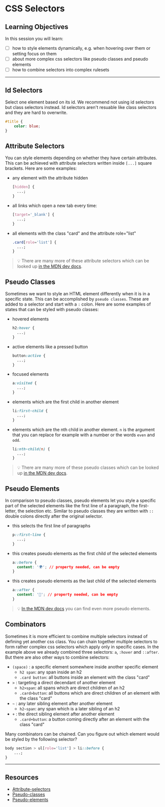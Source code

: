 # CSS Selectors

## Learning Objectives

In this session you will learn:

- [ ] how to style elements dynamically, e.g. when hovering over them or setting focus on them
- [ ] about more complex css selectors like pseudo classes and pseudo elements
- [ ] how to combine selectors into complex rulesets

---

## Id Selectors

Select one element based on its id. We recommend not using id selectors but class selectors instead.
Id selectors aren't resuable like class selectors and they are hard to overwrite.

```css
#title {
	color: blue;
}
```

## Attribute Selectors

You can style elements depending on whether they have certain attributes. This can be achieved with
attribute selectors written inside `[...]` square brackets. Here are some examples:

- any element with the attribute hidden

  ```css
  [hidden] {
  	...;
  }
  ```

- all links which open a new tab every time:

  ```css
  [target='_blank'] {
  	...;
  }
  ```

- all elements with the class "card" and the attribute role="list"

  ```css
  .card[role='list'] {
  	...;
  }
  ```

> 💡 There are many more of these attribute selectors which can be looked up
> [in the MDN dev docs](https://developer.mozilla.org/en-US/docs/Web/CSS/Attribute_selectors).

## Pseudo Classes

Sometimes we want to style an HTML element differently when it is in a specific state. This can be
accomplished by `pseudo classes`. These are added to a selector and start with a `:` colon. Here are
some examples of states that can be styled with pseudo classes:

- hovered elements

  ```css
  h2:hover {
  	...;
  }
  ```

- active elements like a pressed button

  ```css
  button:active {
  	...;
  }
  ```

- focused elements

  ```css
  a:visited {
  	...;
  }
  ```

- elements which are the first child in another element

  ```css
  li:first-child {
  	...;
  }
  ```

- elements which are the nth child in another element. `n` is the argument that you can replace for
  example with a number or the words `even` and `odd`.

  ```css
  li:nth-child(n) {
  	...;
  }
  ```

> 💡 There are many more of these pseudo classes which can be looked up
> [in the MDN dev docs](https://developer.mozilla.org/en-US/docs/Web/CSS/Pseudo-classes).

## Pseudo Elements

In comparison to pseudo classes, pseudo elements let you style a specific part of the selected
elements like the first line of a paragraph, the first-letter, the selection etc. Similar to pseudo
classes they are written with `::` double colons directly after the original selector.

- this selects the first line of paragraphs

  ```css
  p::first-line {
  	...;
  }
  ```

- this creates pseudo elements as the first child of the selected elements

  ```css
  a::before {
  	content: '🌍'; // property needed, can be empty
  }
  ```

- this creates pseudo elements as the last child of the selected elements

  ```css
  a::after {
  	content: '📎'; // property needed, can be empty
  }
  ```

> 💡 [In the MDN dev docs](https://developer.mozilla.org/en-US/docs/Web/CSS/Pseudo-elements) you can
> find even more pseudo elements.

## Combinators

Sometimes it is more efficient to combine multiple selectors instead of defining yet another css
class. You can chain together multiple selectors to form rather complex css selectors which apply
only in specific cases. In the example above we already combined three selectors: `a`, `:hover` and
`::after`. But there are also other ways to combine selectors:

- `(space)` : a specific element somewhere inside another specific element
  - `h2 span`: any span inside an h2
  - `.card button`: all buttons inside an element with the class "card"
- `>` : targeting a direct decendant of another element
  - `h2>span`: all spans which are direct children of an h2
  - `.card>button`: all buttons which are direct children of an element with the class "card"
- `~` : any later sibling element after another element
  - `h2~span`: any span which is a later sibling of an h2
- `+` : the direct sibling element after another element
  - `.card+button`: a button coming directly after an element with the class "card"

Many combinators can be chained. Can you figure out which element would be styled by the following
selector?

```css
body section > ul[role='list'] > li::before {
	...;
}
```

---

## Resources

- [Attribute-selectors](https://developer.mozilla.org/en-US/docs/Web/CSS/Attribute_selectors)
- [Pseudo-classes](https://developer.mozilla.org/en-US/docs/Web/CSS/Pseudo-classes)
- [Pseudo-elements](https://developer.mozilla.org/en-US/docs/Web/CSS/Pseudo-elements)
